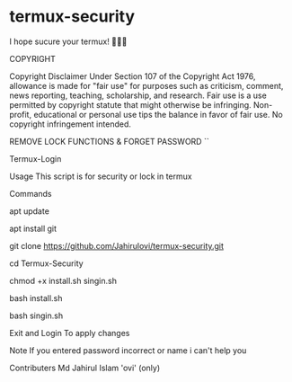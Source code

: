 # termux-security
I hope sucure your termux! 🙂🌹😊


COPYRIGHT

Copyright Disclaimer Under Section 107 of the Copyright Act 1976, allowance is made for "fair use" for purposes such as criticism, comment, news reporting, teaching, scholarship, and research. Fair use is a use permitted by copyright statute that might otherwise be infringing. Non-profit, educational or personal use tips the balance in favor of fair use. No copyright infringement intended.



REMOVE LOCK FUNCTIONS & FORGET PASSWORD ``

Termux-Login

Usage This script is for security or lock in termux

Commands

apt update

apt install git

git clone https://github.com/Jahirulovi/termux-security.git

cd Termux-Security

chmod +x install.sh singin.sh

bash install.sh

bash singin.sh

Exit and Login To apply changes

Note
If you entered password incorrect or name i can't help you

Contributers
Md Jahirul Islam 'ovi' (only)
